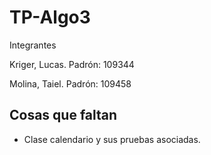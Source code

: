 # TP-Algo3

Integrantes
  
Kriger, Lucas. Padrón: 109344

Molina, Taiel. Padrón: 109458

## Cosas que faltan

- Clase calendario y sus pruebas asociadas.
